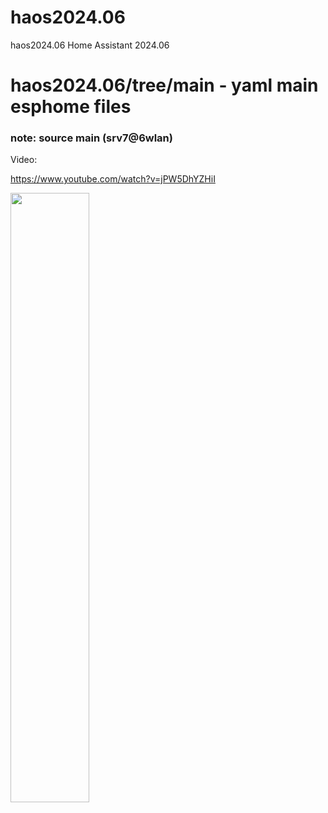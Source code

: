 # haos2024.06
haos2024.06 Home Assistant 2024.06 

# haos2024.06/tree/main - yaml main esphome files 
### note: source main (srv7@6wlan) 

Video: 

https://www.youtube.com/watch?v=jPW5DhYZHiI

<a href="https://www.youtube.com/watch?v=jPW5DhYZHiI"><img src='git-pics/pcb-srv7wlan7haos_main.png' width='50%'/></a>


